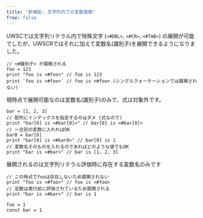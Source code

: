 ```yaml
---
title: "新機能: 文字列内での変数展開"
free: false
---
```


UWSCでは文字列リテラル内で特殊文字 (`<#DBL>`, `<#CR>`, `<#TAB>`) の展開が可能でしたが、UWSCRではそれに加えて変数名(識別子)を展開できるようになりました。

```stylus
// <#識別子> が展開される
foo = 123
print "foo is <#foo>" // foo is 123
print `foo is <#foo>` // foo is <#foo> (シングルクォーテーションでは展開されない)
```

現時点で展開可能なのは変数名(識別子)のみで、式は対象外です。

```stylus
bar = [1, 2, 3]
// 配列にインデックスを指定するのはダメ (式なので)
print "bar[0] is <#bar[0]>" // bar[0] is <#bar[0]>
// 一旦別の変数に入れればOK
bar0 = bar[0]
print "bar[0] is <#bar0>" // bar[0] is 1
// 変数名そのものを入れるのであればどのような値でもOK
print "bar is <#bar>" // bar is [1, 2, 3]
```

展開されるのは文字列リテラル評価時に存在する変数名のみです

```stylus
// この時点でfooは存在しないため展開されない
print "foo is <#foo>" // foo is <#foo>
// 定数は実行前に評価されているため展開される
print "bar is <#bar>" // bar is 1

foo = 1
const bar = 1
```